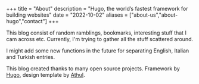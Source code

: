 +++
title = "About"
description = "Hugo, the world’s fastest framework for building websites"
date = "2022-10-02"
aliases = ["about-us","about-hugo","contact"]
+++

This blog consist of random ramblings, bookmarks, interesting stuff that I cam across etc. Currently, I'm trying to gather all the stuff scattered around.

I might add some new functions in the future for separating English, Italian and Turkish entries.

This  blog created thanks to many open source projects. Framework by [Hugo](https://github.com/gohugoio), design template by [Athul](https://github.com/athul/archie).

